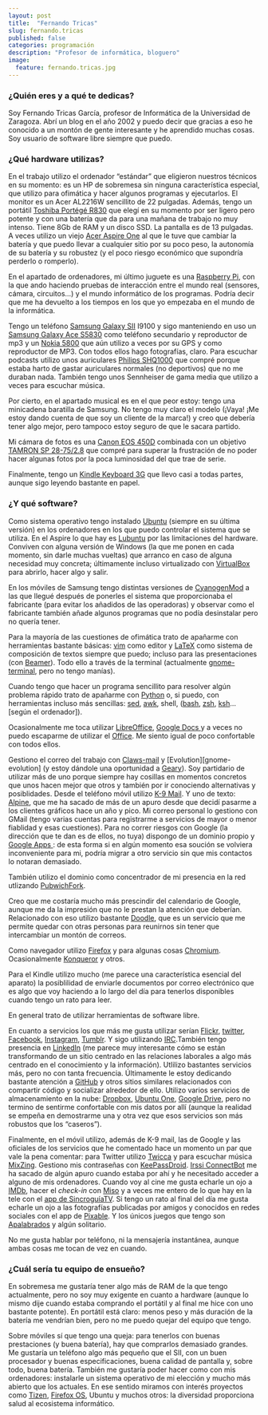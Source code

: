 ```yaml
---
layout: post
title:  "Fernando Tricas"
slug: fernando.tricas
published: false
categories: programación
description: "Profesor de informática, bloguero"
image:
  feature: fernando.tricas.jpg
---
```


### ¿Quién eres y a qué te dedicas?

Soy Fernando Tricas García, profesor de Informática de la Universidad de
Zaragoza. Abrí un blog en el año 2002 y puedo decir que gracias a eso he
conocido a un montón de gente interesante y he aprendido muchas cosas. Soy
usuario de software libre siempre que puedo.

### ¿Qué hardware utilizas?

En el trabajo utilizo el ordenador “estándar” que eligieron nuestros técnicos en
su momento: es un HP de sobremesa sin ninguna característica especial, que
utilizo para ofimática y hacer algunos programas y ejecutarlos. El monitor es un
Acer AL2216W sencillito de 22 pulgadas. Además, tengo un portátil
[Toshiba Portégé R830][portege] que elegí en su momento por ser ligero pero
potente y con una batería que da para una mañana de trabajo no muy intenso.
Tiene 8Gb de RAM y un disco SSD. La pantalla es de 13 pulgadas. A veces utilizo
un viejo [Acer Aspire One][acer-aspire-one] al que le tuve que cambiar la
batería y que puedo llevar a cualquier sitio por su poco peso, la autonomía de
su batería y su robustez (y el poco riesgo económico que supondría perderlo o
romperlo).

En el apartado de ordenadores, mi último juguete es una [Raspberry
Pi][raspberry], con la que ando haciendo pruebas de interacción entre el mundo
real (sensores, cámara, circuitos…) y el mundo informático de los programas.
Podría decir que me ha devuelto a los tiempos en los que yo empezaba en el mundo
de la informática.

Tengo un teléfono [Samsung Galaxy SII][galaxy-sii] I9100 y sigo manteniendo en
uso un [Samsung Galaxy Ace S5830][galaxy-ace] como teléfono secundario y
reproductor de mp3 y un [Nokia 5800][nokia-5800] que aún utilizo a veces por su
GPS y como reproductor de MP3. Con todos ellos hago fotografías, claro. Para
escuchar podcasts utilizo unos auriculares [Philips SHQ1000][philips-shq1000]
que compré porque estaba harto de gastar auriculares normales (no deportivos)
que no me duraban nada. También tengo unos Sennheiser de gama media que utilizo
a veces para escuchar música.

Por cierto, en el apartado musical es en el que peor estoy: tengo una minicadena
baratilla de Samsung. No tengo muy claro el modelo (¡Vaya! ¡Me estoy dando
cuenta de que soy un cliente de la marca!) y creo que debería tener algo mejor,
pero tampoco estoy seguro de que le sacara partido.

Mi cámara de fotos es una [Canon EOS 450D][canon-eos-450d] combinada con un
objetivo [TAMRON SP 28-75/2.8][tamron-28-75] que compré para superar la
frustración de no poder hacer algunas fotos por la poca luminosidad del que trae
de serie.

Finalmente, tengo un [Kindle Keyboard 3G][kindle-keyboard] que llevo casi a
todas partes, aunque sigo leyendo bastante en papel.


[portege]: http://www.toshiba.es/discontinued-products/portege-r830-1jp/
[acer-aspire-one]: http://www.acer.es/ac/es/ES/content/series/aspireone
[raspberry]: http://www.raspberrypi.org/
[galaxy-sii]: http://www.samsung.com/global/microsite/galaxys2/
[galaxy-ace]: http://www.samsung.com/in/consumer/mobile-phone/mobile-phone/smartphone/GT-S5830OKAINU?subsubtype=android-mobiles
[nokia-5800]: http://es.wikipedia.org/wiki/Nokia_5800_XpressMusic
[philips-shq1000]: http://www.amazon.es/Philips-SHQ1000-10-Auriculares-in-ear/dp/B0038ANY2K
[canon-eos-450d]: http://www.canon.es/For_Home/Product_Finder/Cameras/Digital_SLR/EOS_450D/
[tamron-28-75]: http://www.amazon.com/Tamron-28-75mm-Aspherical-Canon-Digital/dp/B0000A1G05
[kindle-keyboard]: http://www.amazon.com/Kindle-Keyboard-Free-Wi-Fi-Display/dp/B004HZYA6E

### ¿Y qué software?

Como sistema operativo tengo instalado [Ubuntu][ubuntu] (siempre en su última
versión) en los ordenadores en los que puedo controlar el sistema que se
utiliza. En el Aspire lo que hay es [Lubuntu][lubuntu] por las limitaciones del
hardware. Conviven con alguna versión de Windows (la que me ponen en cada
momento, sin darle muchas vueltas) que arranco en caso de alguna necesidad muy
concreta; últimamente incluso virtualizado con [VirtualBox][virtualbox] para
abrirlo, hacer algo y salir.

En los móviles de Samsung tengo distintas versiones de
[CyanogenMod][cyanogenmod] a las que llegué después de ponerles el sistema que
proporcionaba el fabricante (para evitar los añadidos de las operadoras) y
observar como el fabricante también añade algunos programas que no podía
desinstalar pero no quería tener.

Para la mayoría de las cuestiones de ofimática trato de apañarme con
herramientas bastante básicas: [vim][vim] como editor y [LaTeX][latex] como
sistema de composición de textos siempre que puedo; incluso para las
presentaciones (con [Beamer][beamer]). Todo ello a través de la terminal
(actualmente [gnome-terminal][gnome-terminal], pero no tengo manías).

Cuando tengo que hacer un programa sencillito para resolver algún problema
rápido trato de apañarme con [Python][python] o, si puedo, con herramientas
incluso más sencillas: [sed][sed], [awk][awk], shell, ([bash][bash], [zsh][zsh],
[ksh][ksh]… [según el ordenador]).

Ocasionalmente me toca utilizar [LibreOffice][libreoffice], [Google Docs
][google-docs] y a veces no puedo escaparme de utilizar el [Office][office]. Me
siento igual de poco confortable con todos ellos.

Gestiono el correo del trabajo con [Claws-mail][claws-mail] y [Evolution][gnome-
evolution] (y estoy dándole una oportunidad a [Geary][geary]). Soy partidario de
utilizar más de uno porque siempre hay cosillas en momentos concretos que unos
hacen mejor que otros y también por ir conociendo alternativas y posiblidades.
Desde el teléfono móvil utilizo [K-9 Mail][k9]. Y uno de texto:
[Alpine][alpine], que me ha sacado de más de un apuro desde que decidí pasarme a
los clientes gráficos hace un año y pico. Mi correo personal lo gestiono con
GMail (tengo varias cuentas para registrarme a servicios de mayor o menor
fiablidad y esas cuestiones). Para no correr riesgos con Google (la dirección
que te dan es de ellos, no tuya) dispongo de un dominio propio y [Google Apps
][google-apps]: de esta forma si en algún momento esa soución se volviera
inconveniente para mi, podría migrar a otro servicio sin que mis contactos lo
notaran demasiado.

También utilizo el dominio como concentrador de mi presencia en la red utlizando
[PubwichFork][pubwichfork].

Creo que me costaría mucho más prescindir del calendario de Google, aunque me da
la impresión que no le prestan la atención que deberían. Relacionado con eso
utilizo bastante [Doodle][doodle], que es un servicio que me permite quedar con
otras personas para reunirnos sin tener que intercambiar un montón de correos.

Como navegador utilizo [Firefox][firefox] y para algunas cosas [Chromium][chromium].
Ocasionalmente [Konqueror][konqueror] y otros.

Para el Kindle utilizo mucho (me parece una característica esencial
del aparato) la posiblilidad de enviarle documentos por correo
electrónico que es algo que voy haciendo a lo largo del día para
tenerlos disponibles cuando tengo un rato para leer.

En general trato de utilizar herramientas de software libre.

En cuanto a servicios los que más me gusta utilizar serían [Flickr][flickr],
[twitter][twitter], [Facebook][facebook], [Instagram][instagram],
[Tumblr][tumblr]. Y sigo utilizando [IRC][irc].También tengo presencia en
[LinkedIn][linkedin] (me parece muy interesante cómo se están transformando de
un sitio centrado en las relaciones laborales a algo más centrado en el
conocimiento y la información). Utlilizo bastantes servicios más, pero no con
tanta frecuencia. Últimamente le estoy dedicando bastante atención a
[GitHub][github] y otros sitios similares relacionados con compartir código y
socializar alrededor de ello. Utilizo varios servicios de almacenamiento en la
nube: [Dropbox][dropbox], [Ubuntu One][ubuntu-one],
[Google Drive][google-drive], pero no termino de sentirme confortable con mis
datos por allí (aunque la realidad se empeña en demostrarme una y otra vez que
esos servicios son más robustos que los “caseros”).

Finalmente, en el móvil utilizo, además de K-9 mail, las de Google y las
oficiales de los servicios que he comentado hace un momento un par que vale la
pena comentar: para Twitter utilizo [Twicca][twicca] y para escuchar música
[MixZing][mixzing]. Gestiono mis contraseñas con [KeePassDroid][keepassdroid].
[Irssi ConnectBot][irssi-connectbot] me ha sacado de algún apuro cuando estaba
por ahí y he necesitado acceder a alguno de mis ordenadores. Cuando voy al cine
me gusta echarle un ojo a [IMDb][imdb], hacer el *check-in* con [Miso][miso] y a
veces me entero de lo que hay en la tele con el [app de
SincroguíaTV][sincroguiatv]. Si tengo un rato al final del día me gusta echarle
un ojo a las fotografías publicadas por amigos y conocidos en redes sociales con
el app de [Pixable][pixable]. Y los únicos juegos que tengo son
[Apalabrados][apalabrados] y algún solitario.

No me gusta hablar por teléfono, ni la mensajería instantánea, aunque
ambas cosas me tocan de vez en cuando.

[ubuntu]: http://www.ubuntu.com
[lubuntu]: http://www.lubuntu.net
[virtualbox]: https://www.virtualbox.org/
[cyanogenmod]: http://www.cyanogenmod.org/
[vim]: http://www.vim.org/
[latex]: http://www.latex-project.org/
[beamer]: http://es.wikipedia.org/wiki/Beamer
[gnome-terminal]: http://es.wikipedia.org/wiki/Gnome-terminal
[python]: http://python.org/
[sed]: http://es.wikipedia.org/wiki/Sed_(inform%C3%A1tica)
[awk]: http://es.wikipedia.org/wiki/AWK
[bash]: http://es.wikipedia.org/wiki/Bash
[zsh]: http://es.wikipedia.org/wiki/Zsh
[ksh]: http://es.wikipedia.org/wiki/Korn_Shell
[libreoffice]: http://www.libreoffice.org/
[google-docs]: http://docs.google.com/?hl=es
[office]: http://office.microsoft.com/es-es/
[claws-mail]: http://www.claws-mail.org/
[gnome-evolution]: https://projects.gnome.org/evolution/
[geary]: http://www.yorba.org/projects/geary/
[k9]: https://play.google.com/store/apps/details?id=com.fsck.k9&hl=es
[alpine]: http://www.washington.edu/alpine/
[google-apps]: http://www.google.com/enterprise/apps/business/?hl=es
[pubwichfork]: http://48augen.de/projects/pubwichfork.html
[doodle]: http://doodle.com/?locale=es
[firefox]: www.mozilla.org/es-ES/firefox/
[chromium]: http://www.chromium.org/Home
[konqueror]: http://www.konqueror.org/
[flickr]: http://flickr.com
[twitter]: http://twitter.com
[facebook]: http://facebook.com
[instagram]: http://instagram.com
[tumblr]: https://www.tumblr.com/
[irc]: http://es.wikipedia.org/wiki/Internet_Relay_Chat
[linkedin]: http://linkedin.com
[github]: http://github.com
[dropbox]: http://dropbox.com/
[ubuntu-one]: https://one.ubuntu.com/
[google-drive]: https://drive.google.com/
[twicca]: https://play.google.com/store/apps/details?id=jp.r246.twicca&hl=es
[mixzing]: https://play.google.com/store/apps/details?id=com.mixzing.basic&hl=es
[keepassdroid]: https://play.google.com/store/apps/details?id=com.android.keepass&hl=es
[irssi-connectbot]: https://play.google.com/store/apps/details?id=org.woltage.irssiconnectbot&hl=es
[imdb]: http://www.imdb.com/
[miso]: http://gomiso.com/
[sincroguiatv]: https://play.google.com/store/apps/details?id=com.inouttv.sincroguia&hl=es
[pixable]: http://www.pixable.com/
[apalabrados]: http://www.apalabrados.com/

### ¿Cuál sería tu equipo de ensueño?

En sobremesa me gustaría tener algo más de RAM de la que tengo actualmente, pero
no soy muy exigente en cuanto a hardware (aunque lo mismo dije cuando estaba
comprando el portátil y al final me hice con uno bastante potente). En portátil
está claro: menos peso y más duración de la batería me vendrían bien, pero no me
puedo quejar del equipo que tengo.

Sobre móviles sí que tengo una queja: para tenerlos con buenas prestaciones (y
buena batería), hay que comprarlos demasiado grandes. Me gustaría un teléfono
algo más pequeño que el SII, con un buen procesador y buenas especificaciones,
buena calidad de pantalla y, sobre todo, buena batería. También me gustaría
poder hacer como con mis ordenadores: instalarle un sistema operativo de mi
elección y mucho más abierto que los actuales. En ese sentido miramos con
interés proyectos como [Tizen][tizen], [Firefox OS][firefox-os], Ubuntu y muchos
otros: la diversidad proporciona salud al ecosistema informático.

[tizen]: https://www.tizen.org/
[firefox-os]: http://www.mozilla.org/es-ES/firefox/os/
